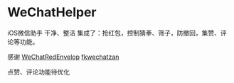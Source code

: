 # WeChatHelper
iOS微信助手 干净、整洁 集成了：抢红包，控制猜拳、筛子，防撤回，集赞、评论等功能。

感谢
[WeChatRedEnvelop](https://github.com/buginux/WeChatRedEnvelop)
[fkwechatzan](https://github.com/4ch12dy/fkwechatzan)

点赞、评论功能待优化

